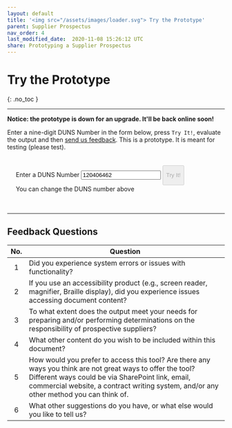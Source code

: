 ```yaml
---
layout: default
title: '<img src="/assets/images/loader.svg"> Try the Prototype'
parent: Supplier Prospectus
nav_order: 4
last_modified_date:  2020-11-08 15:26:12 UTC
share: Prototyping a Supplier Prospectus
---
```


# Try the Prototype
{: .no_toc }

---

**Notice: the prototype is down for an upgrade.  It'll be back online soon!**

Enter a nine-digit DUNS Number in the form below, press `Try It!`, evaluate the
output and then [send us feedback](mailto:anita.naylor@nps.edu).  This is a
prototype. It is meant for testing (please test).

<div style="padding:20px;"> <form action="https://prospector.lunella.io/jobs/"
method="post" class="boilerform" target="_blank"> <div class="c-form__row">
<label class="c-label" for="duns" style="font-weight:normal;">Enter a DUNS
Number</label> <input class="c-input-field text-purple-200" type="text"
id="duns" name="duns" pattern="[0-9]{9}" value="120406462" title="Must contain
exactly nine digits" required> <button type="submit" class="btn btn-primary
fs-5" style="height:46px;vertical-align:middle;line-height:1.1" disabled>Try
It!</button><br/> <span class="text-grey-dk-000"><i class="fa
fa-info-circle"></i> You can change the DUNS number above</span> </div> </form>
</div>

---

## Feedback Questions

| No.   | Question                                                    |
|:-:|-----------------------------------------------------------------|
| 1 | Did you experience system errors or issues with functionality?  |
| 2 | If you use an accessibility product (e.g., screen reader, magnifier, Braille display), did you experience issues accessing document content?  |
| 3 | To what extent does the output meet your needs for preparing and/or performing determinations on the responsibility of prospective suppliers? | 
| 4 | What other content do you wish to be included within this document? |
| 5 | How would you prefer to access this tool? Are there any ways you think are not great ways to offer the tool? Different ways could be via SharePoint link, email, commercial website, a contract writing system, and/or any other method you can think of. |
| 6 | What other suggestions do you have, or what else would you like to tell us? |
